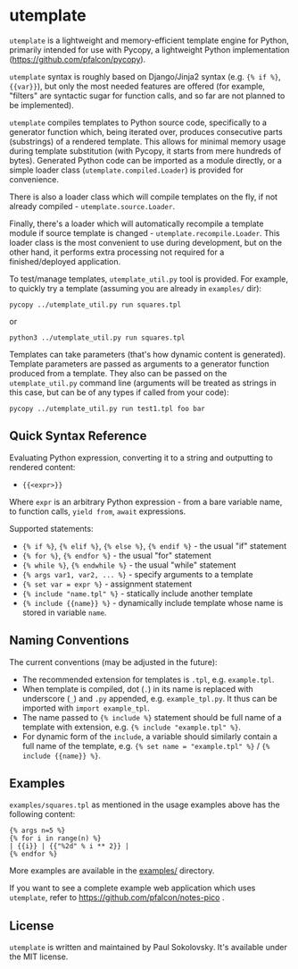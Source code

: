 utemplate
=========

`utemplate` is a lightweight and memory-efficient template engine for
Python, primarily intended for use with Pycopy, a lightweight Python
implementation (https://github.com/pfalcon/pycopy).

`utemplate` syntax is roughly based on Django/Jinja2 syntax (e.g.
`{% if %}`, `{{var}}`), but only the most needed features are offered
(for example, "filters" are syntactic sugar for function calls, and
so far are not planned to be implemented).

`utemplate` compiles templates to Python source code, specifically to
a generator function which, being iterated over, produces consecutive
parts (substrings) of a rendered template. This allows for minimal
memory usage during template substitution (with Pycopy, it starts
from mere hundreds of bytes). Generated Python code can be imported as
a module directly, or a simple loader class (`utemplate.compiled.Loader`)
is provided for convenience.

There is also a loader class which will compile templates on the fly,
if not already compiled - `utemplate.source.Loader`.

Finally, there's a loader which will automatically recompile a template
module if source template is changed - `utemplate.recompile.Loader`.
This loader class is the most convenient to use during development, but
on the other hand, it performs extra processing not required for a
finished/deployed application.

To test/manage templates, `utemplate_util.py` tool is provided. For
example, to quickly try a template (assuming you are already in
`examples/` dir):

    pycopy ../utemplate_util.py run squares.tpl

or

    python3 ../utemplate_util.py run squares.tpl

Templates can take parameters (that's how dynamic content is generated).
Template parameters are passed as arguments to a generator function
produced from a template. They also can be passed on the `utemplate_util.py`
command line (arguments will be treated as strings in this case, but
can be of any types if called from your code):

    pycopy ../utemplate_util.py run test1.tpl foo bar

Quick Syntax Reference
----------------------

Evaluating Python expression, converting it to a string and outputting to
rendered content:

* `{{<expr>}}`

Where `expr` is an arbitrary Python expression - from a bare variable name,
to function calls, `yield from`, `await` expressions.

Supported statements:

* `{% if %}`, `{% elif %}`, `{% else %}`, `{% endif %}` - the usual "if"
  statement
* `{% for %}`, `{% endfor %}` - the usual "for" statement
* `{% while %}`, `{% endwhile %}` - the usual "while" statement
* `{% args var1, var2, ... %}` - specify arguments to a template
* `{% set var = expr %}` - assignment statement
* `{% include "name.tpl" %}` - statically include another template
* `{% include {{name}} %}` - dynamically include template whose name is
  stored in variable `name`.

Naming Conventions
------------------

The current conventions (may be adjusted in the future):

* The recommended extension for templates is `.tpl`, e.g. `example.tpl`.
* When template is compiled, dot (`.`) in its name is replaced
  with underscore (`_`) and `.py` appended, e.g. `example_tpl.py`. It
  thus can be imported with `import example_tpl`.
* The name passed to `{% include %}` statement should be full name of
  a template with extension, e.g. `{% include "example.tpl" %}`.
* For dynamic form of the `include`, a variable should similarly contain
  a full name of the template, e.g. `{% set name = "example.tpl" %}` /
  `{% include {{name}} %}`.

Examples
--------

`examples/squares.tpl` as mentioned in the usage examples above has the
following content:

```
{% args n=5 %}
{% for i in range(n) %}
| {{i}} | {{"%2d" % i ** 2}} |
{% endfor %}
```

More examples are available in the [examples/](examples/) directory.

If you want to see a complete example web application which uses `utemplate`,
refer to https://github.com/pfalcon/notes-pico .

License
-------

`utemplate` is written and maintained by Paul Sokolovsky. It's available
under the MIT license.
